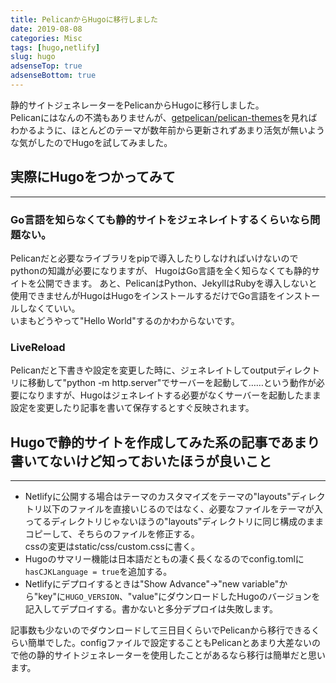 ```yaml
---
title: PelicanからHugoに移行しました
date: 2019-08-08
categories: Misc
tags: [hugo,netlify]
slug: hugo
adsenseTop: true
adsenseBottom: true
---
```


静的サイトジェネレーターをPelicanからHugoに移行しました。  
Pelicanにはなんの不満もありませんが、[getpelican/pelican-themes](https://github.com/getpelican/pelican-themes)を見ればわかるように、ほとんどのテーマが数年前から更新されずあまり活気が無いような気がしたのでHugoを試してみました。

## 実際にHugoをつかってみて
---

### Go言語を知らなくても静的サイトをジェネレイトするくらいなら問題ない。

Pelicanだと必要なライブラリをpipで導入したりしなければいけないのでpythonの知識が必要になりますが、
HugoはGo言語を全く知らなくても静的サイトを公開できます。
あと、PelicanはPython、JekyllはRubyを導入しないと使用できませんがHugoはHugoをインストールするだけでGo言語をインストールしなくていい。  
いまもどうやって"Hello World"するのかわからないです。

### LiveReload

Pelicanだと下書きや設定を変更した時に、ジェネレイトしてoutputディレクトリに移動して"python -m http.server"でサーバーを起動して……という動作が必要になりますが、Hugoはジェネレイトする必要がなくサーバーを起動したまま設定を変更したり記事を書いて保存するとすぐ反映されます。


## Hugoで静的サイトを作成してみた系の記事であまり書いてないけど知っておいたほうが良いこと
---

- Netlifyに公開する場合はテーマのカスタマイズをテーマの"layouts"ディレクトリ以下のファイルを直接いじるのではなく、必要なファイルをテーマが入ってるディレクトリじゃないほうの"layouts"ディレクトリに同じ構成のままコピーして、そちらのファイルを修正する。  
cssの変更はstatic/css/custom.cssに書く。
- Hugoのサマリー機能は日本語だともの凄く長くなるのでconfig.tomlに`hasCJKLanguage = true`を追加する。
- Netlifyにデプロイするときは"Show Advance"→"new variable"から"key"に`HUGO_VERSION`、"value"にダウンロードしたHugoのバージョンを記入してデプロイする。書かないと多分デプロイは失敗します。


記事数も少ないのでダウンロードして三日目くらいでPelicanから移行できるくらい簡単でした。configファイルで設定することもPelicanとあまり大差ないので他の静的サイトジェネレーターを使用したことがあるなら移行は簡単だと思います。
